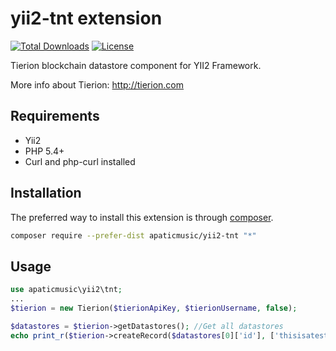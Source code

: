 yii2-tnt extension
===================
[![Total Downloads](https://poser.pugx.org/apaticmusic/yii2-tnt/downloads)](https://packagist.org/packages/apaticmusic/yii2-tnt)
[![License](https://poser.pugx.org/apaticmusic/yii2-tnt/license)](https://packagist.org/packages/apaticmusic/yii2-tnt)
                   
Tierion blockchain datastore component for YII2 Framework.

More info about Tierion: http://tierion.com

Requirements
------------
- Yii2
- PHP 5.4+
- Curl and php-curl installed


Installation
------------

The preferred way to install this extension is through [composer](http://getcomposer.org/download/).

```bash
composer require --prefer-dist apaticmusic/yii2-tnt "*"
```


Usage
------------

```php
use apaticmusic\yii2\tnt;
...
$tierion = new Tierion($tierionApiKey, $tierionUsername, false);

$datastores = $tierion->getDatastores(); //Get all datastores
echo print_r($tierion->createRecord($datastores[0]['id'], ['thisisatestid'=>'This is a test data record']), true) . PHP_EOL; //Create data record in the first datastore
```
